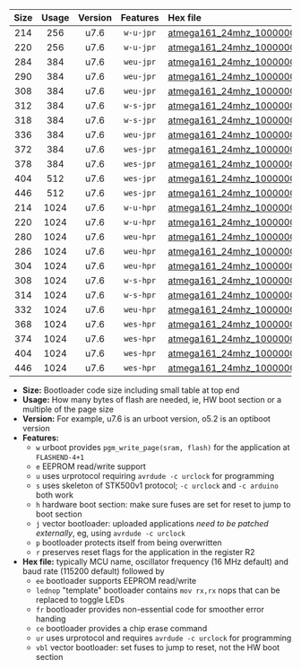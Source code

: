 |Size|Usage|Version|Features|Hex file|
|:-:|:-:|:-:|:-:|:--|
|214|256|u7.6|`w-u-jpr`|[atmega161_24mhz_1000000bps_ur_vbl.hex](https://raw.githubusercontent.com/stefanrueger/urboot/main/bootloaders/atmega161/fcpu_24mhz/1000000_bps/atmega161_24mhz_1000000bps_ur_vbl.hex)|
|220|256|u7.6|`w-u-jpr`|[atmega161_24mhz_1000000bps_lednop_ur_vbl.hex](https://raw.githubusercontent.com/stefanrueger/urboot/main/bootloaders/atmega161/fcpu_24mhz/1000000_bps/atmega161_24mhz_1000000bps_lednop_ur_vbl.hex)|
|284|384|u7.6|`weu-jpr`|[atmega161_24mhz_1000000bps_ee_ur_vbl.hex](https://raw.githubusercontent.com/stefanrueger/urboot/main/bootloaders/atmega161/fcpu_24mhz/1000000_bps/atmega161_24mhz_1000000bps_ee_ur_vbl.hex)|
|290|384|u7.6|`weu-jpr`|[atmega161_24mhz_1000000bps_ee_lednop_ur_vbl.hex](https://raw.githubusercontent.com/stefanrueger/urboot/main/bootloaders/atmega161/fcpu_24mhz/1000000_bps/atmega161_24mhz_1000000bps_ee_lednop_ur_vbl.hex)|
|308|384|u7.6|`weu-jpr`|[atmega161_24mhz_1000000bps_ee_lednop_fr_ur_vbl.hex](https://raw.githubusercontent.com/stefanrueger/urboot/main/bootloaders/atmega161/fcpu_24mhz/1000000_bps/atmega161_24mhz_1000000bps_ee_lednop_fr_ur_vbl.hex)|
|312|384|u7.6|`w-s-jpr`|[atmega161_24mhz_1000000bps_vbl.hex](https://raw.githubusercontent.com/stefanrueger/urboot/main/bootloaders/atmega161/fcpu_24mhz/1000000_bps/atmega161_24mhz_1000000bps_vbl.hex)|
|318|384|u7.6|`w-s-jpr`|[atmega161_24mhz_1000000bps_lednop_vbl.hex](https://raw.githubusercontent.com/stefanrueger/urboot/main/bootloaders/atmega161/fcpu_24mhz/1000000_bps/atmega161_24mhz_1000000bps_lednop_vbl.hex)|
|336|384|u7.6|`weu-jpr`|[atmega161_24mhz_1000000bps_ee_lednop_fr_ce_ur_vbl.hex](https://raw.githubusercontent.com/stefanrueger/urboot/main/bootloaders/atmega161/fcpu_24mhz/1000000_bps/atmega161_24mhz_1000000bps_ee_lednop_fr_ce_ur_vbl.hex)|
|372|384|u7.6|`wes-jpr`|[atmega161_24mhz_1000000bps_ee_vbl.hex](https://raw.githubusercontent.com/stefanrueger/urboot/main/bootloaders/atmega161/fcpu_24mhz/1000000_bps/atmega161_24mhz_1000000bps_ee_vbl.hex)|
|378|384|u7.6|`wes-jpr`|[atmega161_24mhz_1000000bps_ee_lednop_vbl.hex](https://raw.githubusercontent.com/stefanrueger/urboot/main/bootloaders/atmega161/fcpu_24mhz/1000000_bps/atmega161_24mhz_1000000bps_ee_lednop_vbl.hex)|
|404|512|u7.6|`wes-jpr`|[atmega161_24mhz_1000000bps_ee_lednop_fr_vbl.hex](https://raw.githubusercontent.com/stefanrueger/urboot/main/bootloaders/atmega161/fcpu_24mhz/1000000_bps/atmega161_24mhz_1000000bps_ee_lednop_fr_vbl.hex)|
|446|512|u7.6|`wes-jpr`|[atmega161_24mhz_1000000bps_ee_lednop_fr_ce_vbl.hex](https://raw.githubusercontent.com/stefanrueger/urboot/main/bootloaders/atmega161/fcpu_24mhz/1000000_bps/atmega161_24mhz_1000000bps_ee_lednop_fr_ce_vbl.hex)|
|214|1024|u7.6|`w-u-hpr`|[atmega161_24mhz_1000000bps_ur.hex](https://raw.githubusercontent.com/stefanrueger/urboot/main/bootloaders/atmega161/fcpu_24mhz/1000000_bps/atmega161_24mhz_1000000bps_ur.hex)|
|220|1024|u7.6|`w-u-hpr`|[atmega161_24mhz_1000000bps_lednop_ur.hex](https://raw.githubusercontent.com/stefanrueger/urboot/main/bootloaders/atmega161/fcpu_24mhz/1000000_bps/atmega161_24mhz_1000000bps_lednop_ur.hex)|
|280|1024|u7.6|`weu-hpr`|[atmega161_24mhz_1000000bps_ee_ur.hex](https://raw.githubusercontent.com/stefanrueger/urboot/main/bootloaders/atmega161/fcpu_24mhz/1000000_bps/atmega161_24mhz_1000000bps_ee_ur.hex)|
|286|1024|u7.6|`weu-hpr`|[atmega161_24mhz_1000000bps_ee_lednop_ur.hex](https://raw.githubusercontent.com/stefanrueger/urboot/main/bootloaders/atmega161/fcpu_24mhz/1000000_bps/atmega161_24mhz_1000000bps_ee_lednop_ur.hex)|
|304|1024|u7.6|`weu-hpr`|[atmega161_24mhz_1000000bps_ee_lednop_fr_ur.hex](https://raw.githubusercontent.com/stefanrueger/urboot/main/bootloaders/atmega161/fcpu_24mhz/1000000_bps/atmega161_24mhz_1000000bps_ee_lednop_fr_ur.hex)|
|308|1024|u7.6|`w-s-hpr`|[atmega161_24mhz_1000000bps.hex](https://raw.githubusercontent.com/stefanrueger/urboot/main/bootloaders/atmega161/fcpu_24mhz/1000000_bps/atmega161_24mhz_1000000bps.hex)|
|314|1024|u7.6|`w-s-hpr`|[atmega161_24mhz_1000000bps_lednop.hex](https://raw.githubusercontent.com/stefanrueger/urboot/main/bootloaders/atmega161/fcpu_24mhz/1000000_bps/atmega161_24mhz_1000000bps_lednop.hex)|
|332|1024|u7.6|`weu-hpr`|[atmega161_24mhz_1000000bps_ee_lednop_fr_ce_ur.hex](https://raw.githubusercontent.com/stefanrueger/urboot/main/bootloaders/atmega161/fcpu_24mhz/1000000_bps/atmega161_24mhz_1000000bps_ee_lednop_fr_ce_ur.hex)|
|368|1024|u7.6|`wes-hpr`|[atmega161_24mhz_1000000bps_ee.hex](https://raw.githubusercontent.com/stefanrueger/urboot/main/bootloaders/atmega161/fcpu_24mhz/1000000_bps/atmega161_24mhz_1000000bps_ee.hex)|
|374|1024|u7.6|`wes-hpr`|[atmega161_24mhz_1000000bps_ee_lednop.hex](https://raw.githubusercontent.com/stefanrueger/urboot/main/bootloaders/atmega161/fcpu_24mhz/1000000_bps/atmega161_24mhz_1000000bps_ee_lednop.hex)|
|404|1024|u7.6|`wes-hpr`|[atmega161_24mhz_1000000bps_ee_lednop_fr.hex](https://raw.githubusercontent.com/stefanrueger/urboot/main/bootloaders/atmega161/fcpu_24mhz/1000000_bps/atmega161_24mhz_1000000bps_ee_lednop_fr.hex)|
|446|1024|u7.6|`wes-hpr`|[atmega161_24mhz_1000000bps_ee_lednop_fr_ce.hex](https://raw.githubusercontent.com/stefanrueger/urboot/main/bootloaders/atmega161/fcpu_24mhz/1000000_bps/atmega161_24mhz_1000000bps_ee_lednop_fr_ce.hex)|

- **Size:** Bootloader code size including small table at top end
- **Usage:** How many bytes of flash are needed, ie, HW boot section or a multiple of the page size
- **Version:** For example, u7.6 is an urboot version, o5.2 is an optiboot version
- **Features:**
  + `w` urboot provides `pgm_write_page(sram, flash)` for the application at `FLASHEND-4+1`
  + `e` EEPROM read/write support
  + `u` uses urprotocol requiring `avrdude -c urclock` for programming
  + `s` uses skeleton of STK500v1 protocol; `-c urclock` and `-c arduino` both work
  + `h` hardware boot section: make sure fuses are set for reset to jump to boot section
  + `j` vector bootloader: uploaded applications *need to be patched externally*, eg, using `avrdude -c urclock`
  + `p` bootloader protects itself from being overwritten
  + `r` preserves reset flags for the application in the register R2
- **Hex file:** typically MCU name, oscillator frequency (16 MHz default) and baud rate (115200 default) followed by
  + `ee` bootloader supports EEPROM read/write
  + `lednop` "template" bootloader contains `mov rx,rx` nops that can be replaced to toggle LEDs
  + `fr` bootloader provides non-essential code for smoother error handing
  + `ce` bootloader provides a chip erase command
  + `ur` uses urprotocol and requires `avrdude -c urclock` for programming
  + `vbl` vector bootloader: set fuses to jump to reset, not the HW boot section
